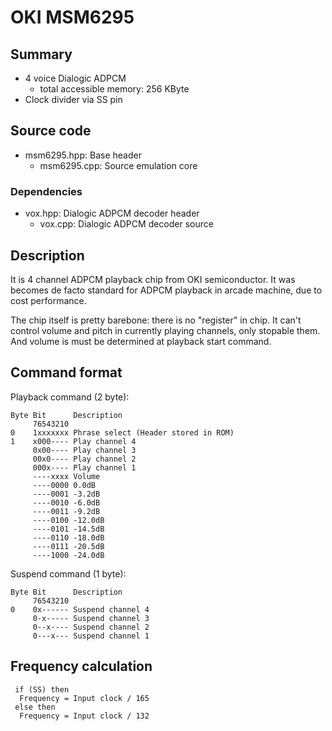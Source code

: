 # OKI MSM6295

## Summary

- 4 voice Dialogic ADPCM
  - total accessible memory: 256 KByte
- Clock divider via SS pin

## Source code

- msm6295.hpp: Base header
  - msm6295.cpp: Source emulation core

### Dependencies

- vox.hpp: Dialogic ADPCM decoder header
  - vox.cpp: Dialogic ADPCM decoder source

## Description

It is 4 channel ADPCM playback chip from OKI semiconductor. It was becomes de facto standard for ADPCM playback in arcade machine, due to cost performance.

The chip itself is pretty barebone: there is no "register" in chip. It can't control volume and pitch in currently playing channels, only stopable them. And volume is must be determined at playback start command.

## Command format

 Playback command (2 byte):

```
Byte Bit      Description
     76543210
0    1xxxxxxx Phrase select (Header stored in ROM)
1    x000---- Play channel 4
     0x00---- Play channel 3
     00x0---- Play channel 2
     000x---- Play channel 1
     ----xxxx Volume
     ----0000 0.0dB
     ----0001 -3.2dB
     ----0010 -6.0dB
     ----0011 -9.2dB
     ----0100 -12.0dB
     ----0101 -14.5dB
     ----0110 -18.0dB
     ----0111 -20.5dB
     ----1000 -24.0dB
```

 Suspend command (1 byte):

```
Byte Bit      Description
     76543210
0    0x------ Suspend channel 4
     0-x----- Suspend channel 3
     0--x---- Suspend channel 2
     0---x--- Suspend channel 1
```

## Frequency calculation

```
 if (SS) then
  Frequency = Input clock / 165
 else then
  Frequency = Input clock / 132
```
